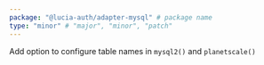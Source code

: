 ```yaml
---
package: "@lucia-auth/adapter-mysql" # package name
type: "minor" # "major", "minor", "patch"
---
```


Add option to configure table names in `mysql2()` and `planetscale()`